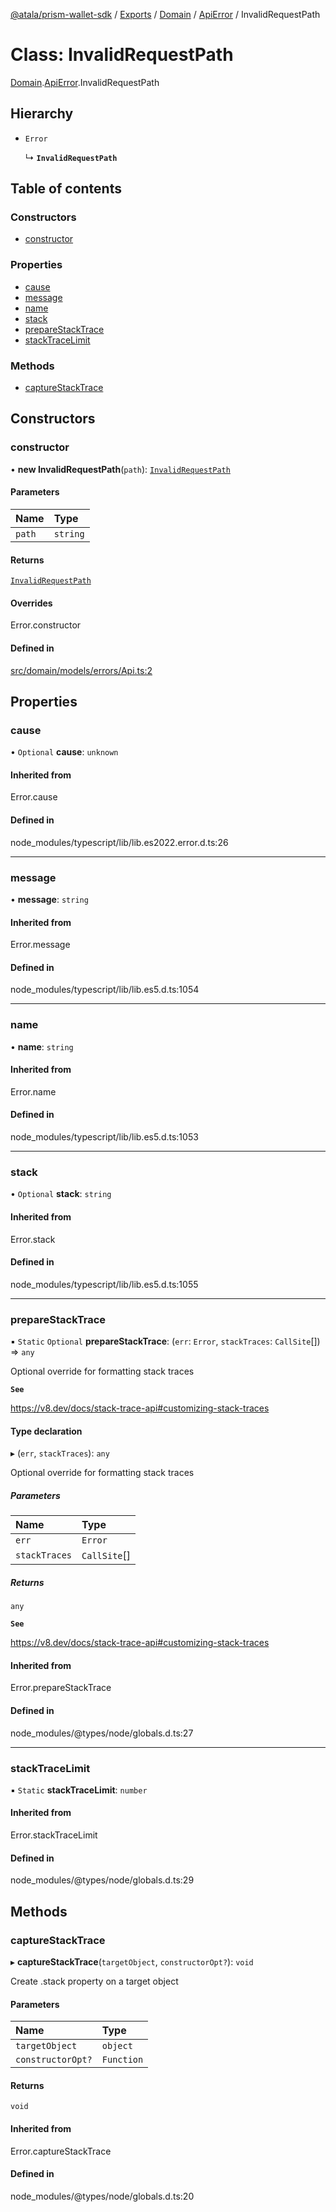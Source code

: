 [@atala/prism-wallet-sdk](../README.md) / [Exports](../modules.md) / [Domain](../modules/Domain.md) / [ApiError](../modules/Domain.ApiError.md) / InvalidRequestPath

# Class: InvalidRequestPath

[Domain](../modules/Domain.md).[ApiError](../modules/Domain.ApiError.md).InvalidRequestPath

## Hierarchy

- `Error`

  ↳ **`InvalidRequestPath`**

## Table of contents

### Constructors

- [constructor](Domain.ApiError.InvalidRequestPath.md#constructor)

### Properties

- [cause](Domain.ApiError.InvalidRequestPath.md#cause)
- [message](Domain.ApiError.InvalidRequestPath.md#message)
- [name](Domain.ApiError.InvalidRequestPath.md#name)
- [stack](Domain.ApiError.InvalidRequestPath.md#stack)
- [prepareStackTrace](Domain.ApiError.InvalidRequestPath.md#preparestacktrace)
- [stackTraceLimit](Domain.ApiError.InvalidRequestPath.md#stacktracelimit)

### Methods

- [captureStackTrace](Domain.ApiError.InvalidRequestPath.md#capturestacktrace)

## Constructors

### constructor

• **new InvalidRequestPath**(`path`): [`InvalidRequestPath`](Domain.ApiError.InvalidRequestPath.md)

#### Parameters

| Name | Type |
| :------ | :------ |
| `path` | `string` |

#### Returns

[`InvalidRequestPath`](Domain.ApiError.InvalidRequestPath.md)

#### Overrides

Error.constructor

#### Defined in

[src/domain/models/errors/Api.ts:2](https://github.com/input-output-hk/atala-prism-wallet-sdk-ts/blob/f8f2652/src/domain/models/errors/Api.ts#L2)

## Properties

### cause

• `Optional` **cause**: `unknown`

#### Inherited from

Error.cause

#### Defined in

node_modules/typescript/lib/lib.es2022.error.d.ts:26

___

### message

• **message**: `string`

#### Inherited from

Error.message

#### Defined in

node_modules/typescript/lib/lib.es5.d.ts:1054

___

### name

• **name**: `string`

#### Inherited from

Error.name

#### Defined in

node_modules/typescript/lib/lib.es5.d.ts:1053

___

### stack

• `Optional` **stack**: `string`

#### Inherited from

Error.stack

#### Defined in

node_modules/typescript/lib/lib.es5.d.ts:1055

___

### prepareStackTrace

▪ `Static` `Optional` **prepareStackTrace**: (`err`: `Error`, `stackTraces`: `CallSite`[]) => `any`

Optional override for formatting stack traces

**`See`**

https://v8.dev/docs/stack-trace-api#customizing-stack-traces

#### Type declaration

▸ (`err`, `stackTraces`): `any`

Optional override for formatting stack traces

##### Parameters

| Name | Type |
| :------ | :------ |
| `err` | `Error` |
| `stackTraces` | `CallSite`[] |

##### Returns

`any`

**`See`**

https://v8.dev/docs/stack-trace-api#customizing-stack-traces

#### Inherited from

Error.prepareStackTrace

#### Defined in

node_modules/@types/node/globals.d.ts:27

___

### stackTraceLimit

▪ `Static` **stackTraceLimit**: `number`

#### Inherited from

Error.stackTraceLimit

#### Defined in

node_modules/@types/node/globals.d.ts:29

## Methods

### captureStackTrace

▸ **captureStackTrace**(`targetObject`, `constructorOpt?`): `void`

Create .stack property on a target object

#### Parameters

| Name | Type |
| :------ | :------ |
| `targetObject` | `object` |
| `constructorOpt?` | `Function` |

#### Returns

`void`

#### Inherited from

Error.captureStackTrace

#### Defined in

node_modules/@types/node/globals.d.ts:20
